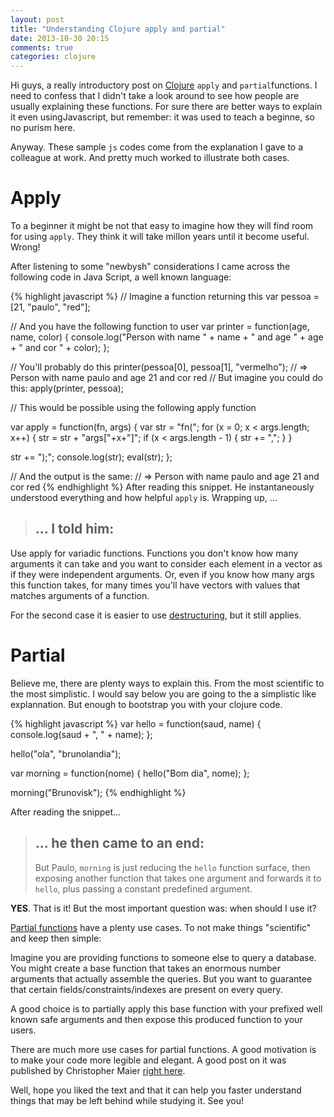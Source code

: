 ```yaml
---
layout: post
title: "Understanding Clojure apply and partial"
date: 2013-10-30 20:15
comments: true
categories: clojure
---
```


Hi guys, a really introductory post on [Clojure](http://clojure.org) `apply` and `partial`functions. I need to confess that I didn't take a look around to see how people are usually explaining these functions. For sure there are better ways to explain it even usingJavascript, but remember: it was used to teach a beginne, so no purism here.

Anyway. These sample `js` codes come from the explanation I gave to a colleague at work. And pretty much worked to illustrate both cases.

Apply
=====
To a beginner it might be not that easy to imagine how they will find room for using `apply`. They think it will take millon years until it become useful. Wrong!

After listening to some "newbysh" considerations I came across the following code in Java Script, a well known language:

{% highlight javascript %}
// Imagine a function returning this
var pessoa = [21, "paulo", "red"];

// And you have the following function to user
var printer = function(age, name, color) {
    console.log("Person with name " + name + " and age " + age + " and cor " + color);
};

// You'll probably do this
printer(pessoa[0], pessoa[1], "vermelho");
// => Person with name paulo and age 21 and cor red
// But imagine you could do this:
apply(printer, pessoa);

// This would be possible using the following apply function

var apply = function(fn, args) {
  var str = "fn(";
  for (x = 0; x < args.length; x++)  {
    str = str + "args["+x+"]";
    if (x < args.length - 1) {
      str += ",";
    }
  }

  str += ");";
  console.log(str);
  eval(str);
};

// And the output is the same:
// => Person with name paulo and age 21 and cor red
{% endhighlight %}
After reading this snippet. He instantaneously understood everything and how helpful `apply` is. Wrapping up, ...

> ## ... I told him:
Use apply for variadic functions. Functions you don't know how many arguments it can take and you want to consider each element in a vector as if they were independent arguments. Or, even if you know how many args this function takes, for many times you'll have vectors with values that matches arguments of a function.

For the second case it is easier to use [destructuring](http://clojure.org/special_forms#Special%20Forms--Binding%20Forms%20(Destructuring)), but it still applies.

Partial
=======
Believe me, there are plenty ways to explain this. From the most scientific to the most simplistic. I would say below you are going to the a simplistic like explannation. But enough to bootstrap you with your clojure code.

{% highlight javascript %}
var hello = function(saud, name) {
  console.log(saud + ", " + name);
};

hello("ola", "brunolandia");

var morning = function(nome) {
  hello("Bom dia", nome);
};

morning("Brunovisk");
{% endhighlight %}

After reading the snippet...

> ## ... he then came to an end:
> But Paulo, `morning` is just reducing the `hello` function surface, then exposing another function that takes one argument and forwards it to `hello`, plus passing a constant predefined argument.

**YES**. That is it! But the most important question was: when should I use it?

[Partial functions](http://blog.jayfields.com/2011/01/clojure-partial-and-comp.html) have a plenty use cases. To not make things "scientific" and keep then simple:

Imagine you are providing functions to someone else to query a database. You might create a base function that takes an enormous number arguments that actually assemble the queries. But you want to guarantee that certain fields/constraints/indexes are present on every query.

A good choice is to partially apply this base function with your prefixed well known safe arguments and then expose this produced function to your users.

There are much more use cases for partial functions. A good motivation is to make your code more legible and elegant. A good post on it was published by Christopher Maier [right here](http://christophermaier.name/blog/2011/07/07/writing-elegant-clojure-code-using-higher-order-functions).

Well, hope you liked the text and that it can help you faster understand things that may be left behind while studying it. See you!
